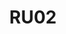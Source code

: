 ---
title: RU02
description: Reuse Potential
dimension: reuse
tags:
- reuse
- shared-services
- patterns
- components
- duplication
- catalogue
- governance
- adoption
- discovery
- adoption-metrics
- lifecycle
nav_order: 2.62
deprecated: false
requirement: For new capabilities we **SHOULD** identify/recognise the potential reuse
  opportunities which may drive design decisions, benefits etc.
more_info: |
  Goal:
    Intentionally design new capabilities with future reuse potential—balancing
    generality and time-to-value.

  Reuse design heuristics:
    - Clear domain boundary & contract (avoid leaking internal concepts)
    - Configuration over code for variability
    - Idempotent, side-effect predictable operations
    - Extensible data schema (forward-compatible fields)
    - Observability exposing meaningful consumer metrics

  Identification process:
    1. Map capability to enterprise capability model
    2. Identify adjacent programmes with similar emerging needs
    3. Classify reuse likelihood (High / Medium / Low)
    4. Adjust abstraction level accordingly (YAGNI guardrails)

  Pitfalls:
    - Over-abstracting for hypothetical consumers
    - Embedding tenant-specific logic early
    - No discoverability (capability hidden in monolith internals)
examples:
- title: Capability Specification Document
  content: 'Purpose, domain model, API surface, extension points.

    '
- title: Reuse Likelihood Matrix
  content: 'Rows: Capability; Columns: Potential Consumer Groups; Score.

    '
- title: Abstraction Decision ADR
  content: 'Justification for minimal generality now with revisit trigger.

    '
technology:
- title: API Catalogue / Portal
  content: 'Makes candidate reusable interfaces discoverable.

    '
- title: Feature Flag System
  content: 'Controls staged exposure for new consumers.

    '
- title: Schema Versioning Tool
  content: 'Manages additive evolution.

    '
further_reading:
- title: Capability Mapping Guidance
  content: Aligning system functions to business capabilities.
  url: https://martinfowler.com/bliki/BusinessCapability.html
- title: Designing for Reuse (Patterns)
  content: Principles reducing accidental coupling.
  url: https://www.thoughtworks.com/insights
assessment_guidance: |
  Assessment focus:
    Determine if new capability design balances immediate needs with pragmatic future reuse potential (avoiding speculative over-abstraction).

  Steps:
    1. Review capability specification: confirm boundary & anti-goals explicitly listed.
    2. Evaluate reuse likelihood classification & rationale vs market / internal demand signals.
    3. Inspect API / contract: ensure no tenant-specific logic or custom field proliferation.
    4. Check extension mechanism clarity (hooks, config) and absence of premature plugin complexity.
    5. Trace one potential external consumer pathway & identify missing abstraction layers (if any).

  Evidence:
    - Specification excerpt
    - Reuse likelihood matrix row
    - Contract snippet illustrating neutrality
    - Extension mechanism overview

  Red flags:
    - Generic interface with no current consumer and high maintenance cost
    - Hard-coded tenant configs disguised as general features
    - Lack of performance / scalability considerations for reuse scenario

  Maturity signals:
    - Reuse adoption metrics (calls, consumers) tracked & informing roadmap
    - Intentional de-scoping decisions captured with revisit triggers
    - Versioning strategy supporting additive evolution

  Quick improvements:
    - Add anti-goals section to spec
    - Introduce consumer feedback capture form
    - Implement contract linter for tenant leakage
assessment_examples:
  '0':
  - example: Capability built solely for immediate tenant with embedded tenant-specific
      logic.
  - example: No specification; reuse potential unconsidered.
  '1':
  - example: Specification drafted but lacks anti-goals and variability strategy;
      no consumer feedback.
  - example: Reuse likelihood guessed (High/Low) without evidence.
  '2':
  - example: Clear boundary and anti-goals documented; reuse likelihood classified
      with rationale.
  - example: Basic observability (request counts) in place; no adoption metrics yet.
  '3':
  - example: Versioning and extension hooks defined; early external (or other team)
      consumer engaged in sandbox.
  - example: Adoption and error metrics feed prioritisation; abstraction level adjusted
      once to remove premature generality.
  '4':
  - example: Reuse metrics (unique consumers, latency per operation) tracked and drive
      roadmap increments.
  - example: Intentional de-scoping decisions recorded with revisit triggers executed
      on schedule.
  '5':
  - example: Automated contract lint prevents tenant leakage; consumer feedback loop
      integrated into planning cadence.
  - example: Reuse ROI dashboard correlates adoption to reduced duplicate build cost.
---
